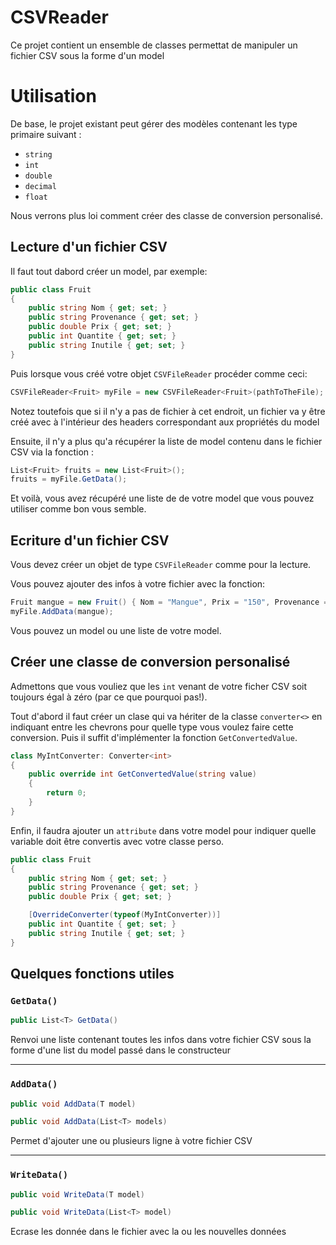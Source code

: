 # CSVReader

Ce projet contient un ensemble de classes permettat de manipuler un fichier CSV sous la forme d'un model

# Utilisation

De base, le projet existant peut gérer des modèles contenant les type primaire suivant :

- `string`
- `int`
- `double`
- `decimal`
- `float`

Nous verrons plus loi comment créer des classe de conversion personalisé.

## Lecture d'un fichier CSV

Il faut tout dabord créer un model, par exemple:

```csharp
public class Fruit
{
    public string Nom { get; set; }
    public string Provenance { get; set; }
    public double Prix { get; set; }
    public int Quantite { get; set; }
    public string Inutile { get; set; }
}
```

Puis lorsque vous créé votre objet `CSVFileReader` procéder comme ceci:

```csharp
CSVFileReader<Fruit> myFile = new CSVFileReader<Fruit>(pathToTheFile);
```

Notez toutefois que si il n'y a pas de fichier à cet endroit, un fichier va y être créé avec à l'intérieur des headers correspondant aux propriétés du model 

Ensuite, il n'y a plus qu'a récupérer la liste de model contenu dans le fichier CSV via la fonction :

```csharp
List<Fruit> fruits = new List<Fruit>();
fruits = myFile.GetData();
```

Et voilà, vous avez récupéré une liste de de votre model que vous pouvez utiliser comme bon vous semble.

## Ecriture d'un fichier CSV

Vous devez créer un objet de type `CSVFileReader` comme pour la lecture.

Vous pouvez ajouter des infos à votre fichier avec la fonction:

```csharp
Fruit mangue = new Fruit() { Nom = "Mangue", Prix = "150", Provenance = "Sud-est", Quantite = "90Kg",Inutile="Hello there" };
myFile.AddData(mangue);
```

Vous pouvez un model ou une liste de votre model.

## Créer une classe de conversion personalisé

Admettons que vous vouliez que les `int` venant de votre ficher CSV soit toujours égal à zéro (par ce que pourquoi pas!).

Tout d'abord il faut créer un clase qui va hériter de la classe `converter<>` en indiquant entre les chevrons pour quelle type vous voulez faire cette conversion. Puis il suffit d'implémenter la fonction `GetConvertedValue`.

```csharp
class MyIntConverter: Converter<int>
{
    public override int GetConvertedValue(string value)
    {
        return 0;
    }
}
```

Enfin, il faudra ajouter un `attribute` dans votre model pour indiquer quelle variable doit être convertis avec votre classe perso.

```csharp
public class Fruit
{        
    public string Nom { get; set; }
    public string Provenance { get; set; }
    public double Prix { get; set; }

    [OverrideConverter(typeof(MyIntConverter))]
    public int Quantite { get; set; }
    public string Inutile { get; set; }
}
```

## Quelques fonctions utiles

### `GetData()`
```csharp
public List<T> GetData()
```

Renvoi une liste contenant toutes les infos dans votre fichier CSV sous la forme d'une list du model passé dans le constructeur

----
### `AddData()`

```csharp
public void AddData(T model)
```
```csharp
public void AddData(List<T> models)
```

Permet d'ajouter une ou plusieurs ligne à votre fichier CSV

----

### `WriteData()` 

```csharp
public void WriteData(T model)
```
```csharp
public void WriteData(List<T> model)
```

Ecrase les donnée dans le fichier avec la ou les nouvelles données


